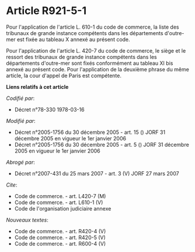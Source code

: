 # Article R921-5-1

Pour l'application de l'article L. 610-1 du code de commerce, la liste des tribunaux de grande instance compétents dans les
départements d'outre-mer est fixée au tableau X annexé au présent code.

Pour l'application de l'article L. 420-7 du code de commerce, le siège et le ressort des tribunaux de grande instance
compétents dans les départements d'outre-mer sont fixés conformément au tableau XI bis annexé au présent code. Pour
l'application de la deuxième phrase du même article, la cour d'appel de Paris est compétente.

**Liens relatifs à cet article**

_Codifié par_:

  - Décret n°78-330 1978-03-16

_Modifié par_:

  - Décret n°2005-1756 du 30 décembre 2005 - art. 15 () JORF 31 décembre 2005 en vigueur le 1er janvier 2006
  - Décret n°2005-1756 du 30 décembre 2005 - art. 5 () JORF 31 décembre 2005 en vigueur le 1er janvier 2006

_Abrogé par_:

  - Décret n°2007-431 du 25 mars 2007 - art. 3 (V) JORF 27 mars 2007

_Cite_:

  - Code de commerce. - art. L420-7 (M)
  - Code de commerce. - art. L610-1 (V)
  - Code de l'organisation judiciaire annexe

_Nouveaux textes_:

  - Code de commerce. - art. R420-4 (V)
  - Code de commerce. - art. R420-5 (V)
  - Code de commerce. - art. R600-4 (V)
